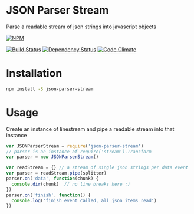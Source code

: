 # JSON Parser Stream

Parse a readable stream of json strings into javascript objects

[![NPM](https://nodei.co/npm/json-parser-stream.png)](https://nodei.co/npm/json-parser-stream/)

[![Build Status](https://travis-ci.org/nisaacson/json-parser-stream.png)](https://travis-ci.org/nisaacson/json-parser-stream)
[![Dependency Status](https://david-dm.org/nisaacson/json-parser-stream/status.png)](https://david-dm.org/nisaacson/json-parser-stream)
[![Code Climate](https://codeclimate.com/github/nisaacson/json-parser-stream.png)](https://codeclimate.com/github/nisaacson/json-parser-stream)

# Installation
```bash
npm install -S json-parser-stream
```

# Usage

Create an instance of linestream and pipe a readable stream into that instance

```javascript
var JSONParserStream = require('json-parser-stream')
// parser is an instance of require('stream').Transform
var parser = new JSONParserStream()

var readStream = {} // a stream of single json strings per data event
var parser = readStream.pipe(splitter)
parser.on('data', function(chunk) {
  console.dir(chunk)  // no line breaks here :)
})
parser.on('finish', function() {
  console.log('finish event called, all json items read')
})
```



